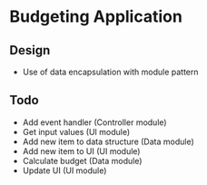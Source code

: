 # Budgeting Application

## Design

- Use of data encapsulation with module pattern

## Todo

- Add event handler (Controller module)
- Get input values (UI module)
- Add new item to data structure (Data module)
- Add new item to UI (UI module)
- Calculate budget (Data module)
- Update UI (UI module)

